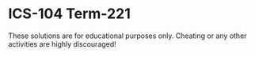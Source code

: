 # ICS-104 Term-221
 These solutions are for educational purposes only. Cheating or any other activities are highly discouraged!
